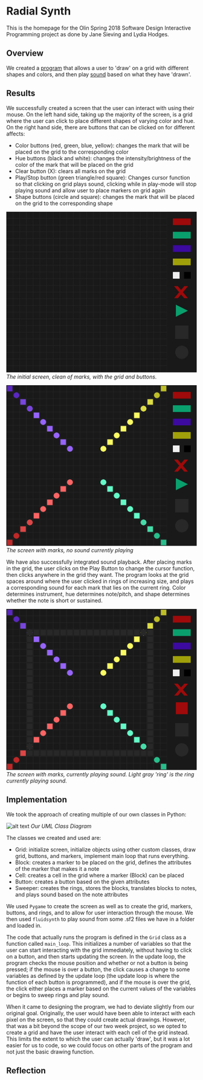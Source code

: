# Radial Synth

This is the homepage for the Olin Spring 2018 Software Design Interactive Programming project as done by Jane Sieving and Lydia Hodges.

## Overview

We created a [program](radialsynth.py) that allows a user to 'draw' on a grid with different shapes and colors, and then play [sound](sound_files/) based on what they have 'drawn'.

## Results

We successfully created a screen that the user can interact with using their mouse. On the left hand side, taking up the majority of the screen, is a grid where the user can click to place different shapes of varying color and hue. On the right hand side, there are buttons that can be clicked on for different affects:
- Color buttons (red, green, blue, yellow): changes the mark that will be placed on the grid to the corresponding color
- Hue buttons (black and white): changes the intensity/brightness of the color of the mark that will be placed on the grid
- Clear button (X): clears all marks on the grid
- Play/Stop button (green triangle/red square): Changes cursor function so that clicking on grid plays sound, clicking while in play-mode will stop playing sound and allow user to place markers on grid again
- Shape buttons (circle and square): changes the mark that will be placed on the grid to the corresponding shape

![alt text](https://github.com/draconian9908/RadialSynth/blob/master/RadialSynth_Start.jpg)
*The initial screen, clean of marks, with the grid and buttons.*

![alt text](https://github.com/draconian9908/RadialSynth/blob/master/RadialSynth_Marked.png)
*The screen with marks, no sound currently playing*

We have also successfully integrated sound playback. After placing marks in the grid, the user clicks on the Play Button to change the cursor function, then clicks anywhere in the grid they want. The program looks at the grid spaces around where the user clicked in rings of increasing size, and plays a corresponding sound for each mark that lies on the current ring. Color determines instrument, hue determines note/pitch, and shape determines whether the note is short or sustained.

![alt text](https://github.com/draconian9908/RadialSynth/blob/master/RadialSynth_SoundRing.png)
*The screen with marks, currently playing sound. Light gray 'ring' is the ring currently playing sound.*

## Implementation

We took the approach of creating multiple of our own classes in Python:

![alt text]()
*Our UML Class Diagram*

The classes we created and used are:
- Grid: initialize screen, initialize objects using other custom classes, draw grid, buttons, and markers, implement main loop that runs everything.
- Block: creates a marker to be placed on the grid, defines the attributes of the marker that makes it a note
- Cell: creates a cell in the grid where a marker (Block) can be placed
- Button: creates a button based on the given attributes
- Sweeper: creates the rings, stores the blocks, translates blocks to notes, and plays sound based on the note attributes

We used `Pygame` to create the screen as well as to create the grid, markers, buttons, and rings, and to allow for user interaction through the mouse. We then used `fluidsynth` to play sound from some .sf2 files we have in a folder and loaded in.

The code that actually runs the program is defined in the `Grid` class as a function called `main_loop`. This initializes a number of variables so that the user can start interacting with the grid immediately, without having to click on a button, and then starts updating the screen. In the update loop, the program checks the mouse position and whether or not a button is being pressed; if the mouse is over a button, the click causes a change to some variables as defined by the update loop (the update loop is where the function of each button is programmed), and if the mouse is over the grid, the click either places a marker based on the current values of the variables or begins to sweep rings and play sound.

When it came to designing the program, we had to deviate slightly from our original goal. Originally, the user would have been able to interact with each pixel on the screen, so that they could create actual drawings. However, that was a bit beyond the scope of our two week project, so we opted to create a grid and have the user interact with each cell of the grid instead. This limits the extent to which the user can actually 'draw', but it was a lot easier for us to code, so we could focus on other parts of the program and not just the basic drawing function.

## Reflection

